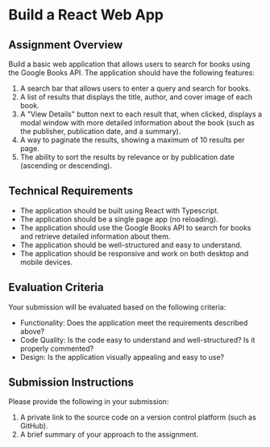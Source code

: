 # Build a React Web App

## Assignment Overview

Build a basic web application that allows users to search for books using the Google Books API. The application should have the following features:

1. A search bar that allows users to enter a query and search for books.
2. A list of results that displays the title, author, and cover image of each book.
3. A "View Details" button next to each result that, when clicked, displays a modal window with more detailed information about the book (such as the publisher, publication date, and a summary).
4. A way to paginate the results, showing a maximum of 10 results per page.
5. The ability to sort the results by relevance or by publication date (ascending or descending).

## Technical Requirements

- The application should be built using React with Typescript.
- The application should be a single page app (no reloading).
- The application should use the Google Books API to search for books and retrieve detailed information about them.
- The application should be well-structured and easy to understand.
- The application should be responsive and work on both desktop and mobile devices.

## Evaluation Criteria

Your submission will be evaluated based on the following criteria:

- Functionality: Does the application meet the requirements described above?
- Code Quality: Is the code easy to understand and well-structured? Is it properly commented?
- Design: Is the application visually appealing and easy to use?

## Submission Instructions

Please provide the following in your submission:

1. A private link to the source code on a version control platform (such as GitHub).
2. A brief summary of your approach to the assignment.
